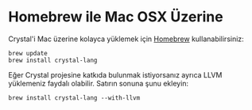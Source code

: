 # Homebrew ile Mac OSX Üzerine

Crystal'i Mac üzerine kolayca yüklemek için [Homebrew](http://brew.sh/) kullanabilirsiniz:

```
brew update
brew install crystal-lang
```

Eğer Crystal projesine katkıda bulunmak istiyorsanız ayrıca LLVM yüklemeniz faydalı olabilir. Satırın sonuna şunu ekleyin:

```
brew install crystal-lang --with-llvm
```
